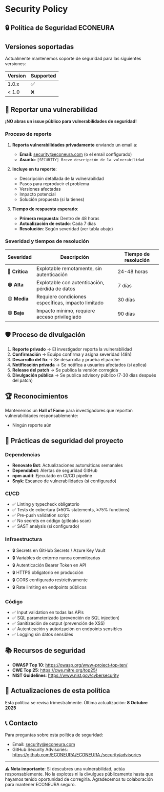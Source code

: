 # Security Policy

## 🔒 Política de Seguridad ECONEURA

## Versiones soportadas

Actualmente mantenemos soporte de seguridad para las siguientes versiones:

| Version | Supported          |
| ------- | ------------------ |
| 1.0.x   | :white_check_mark: |
| < 1.0   | :x:                |

## 🚨 Reportar una vulnerabilidad

**¡NO abras un issue público para vulnerabilidades de seguridad!**

### Proceso de reporte

1. **Reporta vulnerabilidades privadamente** enviando un email a:
   - **Email**: security@econeura.com (o el email configurado)
   - **Asunto**: `[SECURITY] Breve descripción de la vulnerabilidad`

2. **Incluye en tu reporte**:
   - Descripción detallada de la vulnerabilidad
   - Pasos para reproducir el problema
   - Versiones afectadas
   - Impacto potencial
   - Solución propuesta (si la tienes)

3. **Tiempo de respuesta esperado**:
   - **Primera respuesta**: Dentro de 48 horas
   - **Actualización de estado**: Cada 7 días
   - **Resolución**: Según severidad (ver tabla abajo)

### Severidad y tiempos de resolución

| Severidad | Descripción | Tiempo de resolución |
|-----------|-------------|---------------------|
| 🔴 **Crítica** | Explotable remotamente, sin autenticación | 24-48 horas |
| 🟠 **Alta** | Explotable con autenticación, pérdida de datos | 7 días |
| 🟡 **Media** | Requiere condiciones específicas, impacto limitado | 30 días |
| 🟢 **Baja** | Impacto mínimo, requiere acceso privilegiado | 90 días |

## 🛡️ Proceso de divulgación

1. **Reporte privado** → El investigador reporta la vulnerabilidad
2. **Confirmación** → Equipo confirma y asigna severidad (48h)
3. **Desarrollo del fix** → Se desarrolla y prueba el parche
4. **Notificación privada** → Se notifica a usuarios afectados (si aplica)
5. **Release del patch** → Se publica la versión corregida
6. **Divulgación pública** → Se publica advisory público (7-30 días después del patch)

## 🏆 Reconocimientos

Mantenemos un **Hall of Fame** para investigadores que reportan vulnerabilidades responsablemente:

<!-- Future entries will be added here -->
- Ningún reporte aún

## 🔐 Prácticas de seguridad del proyecto

### Dependencias

- **Renovate Bot**: Actualizaciones automáticas semanales
- **Dependabot**: Alertas de seguridad GitHub
- **npm audit**: Ejecutado en CI/CD pipeline
- **Snyk**: Escaneo de vulnerabilidades (si configurado)

### CI/CD

- ✅ Linting y typecheck obligatorio
- ✅ Tests de cobertura (≥50% statements, ≥75% functions)
- ✅ Pre-push validation script
- ✅ No secrets en código (gitleaks scan)
- ✅ SAST analysis (si configurado)

### Infraestructura

- 🔒 Secrets en GitHub Secrets / Azure Key Vault
- 🔒 Variables de entorno nunca commiteadas
- 🔒 Autenticación Bearer Token en API
- 🔒 HTTPS obligatorio en producción
- 🔒 CORS configurado restrictivamente
- 🔒 Rate limiting en endpoints públicos

### Código

- ✅ Input validation en todas las APIs
- ✅ SQL parameterizado (prevención de SQL injection)
- ✅ Sanitización de output (prevención de XSS)
- ✅ Autenticación y autorización en endpoints sensibles
- ✅ Logging sin datos sensibles

## 📚 Recursos de seguridad

- **OWASP Top 10**: https://owasp.org/www-project-top-ten/
- **CWE Top 25**: https://cwe.mitre.org/top25/
- **NIST Guidelines**: https://www.nist.gov/cybersecurity

## 🔄 Actualizaciones de esta política

Esta política se revisa trimestralmente. Última actualización: **8 Octubre 2025**

## 📞 Contacto

Para preguntas sobre esta política de seguridad:
- Email: security@econeura.com
- GitHub Security Advisories: https://github.com/ECONEURA/ECONEURA./security/advisories

---

**⚠️ Nota importante**: Si descubres una vulnerabilidad, actúa responsablemente. No la explotes ni la divulgues públicamente hasta que hayamos tenido oportunidad de corregirla. Agradecemos tu colaboración para mantener ECONEURA seguro.
